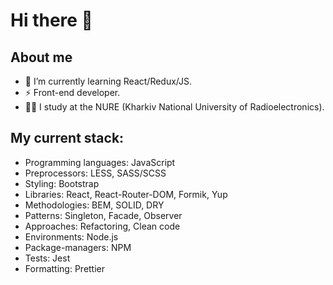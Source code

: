 # Hi there 👋
## About me
- 🌱 I’m currently learning React/Redux/JS.
- ⚡ Front-end developer.
- 👨‍🎓 I study at the NURE (Kharkiv National University of Radioelectronics).

## My current stack:
- Programming languages: JavaScript
- Preprocessors: LESS, SASS/SCSS
- Styling: Bootstrap
- Libraries: React, React-Router-DOM, Formik, Yup
- Methodologies: BEM, SOLID, DRY
- Patterns: Singleton, Facade, Observer
- Approaches: Refactoring, Clean code
- Environments: Node.js
- Package-managers: NPM
- Tests: Jest
- Formatting: Prettier
<!--
**Riksev/Riksev** is a ✨ _special_ ✨ repository because its `README.md` (this file) appears on your GitHub profile.

Here are some ideas to get you started:

- 🔭 I’m currently working on ...
- 🌱 I’m currently learning ...
- 👯 I’m looking to collaborate on ...
- 🤔 I’m looking for help with ...
- 💬 Ask me about ...
- 📫 How to reach me: ...
- 😄 Pronouns: ...
- ⚡ Fun fact: ...
-->
